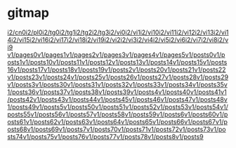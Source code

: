 # gitmap
[i2/cn0](i2/cn0)[i2/pl0](i2/pl0)[i2/tg0](i2/tg0)[i2/tg1](i2/tg1)[i2/tg2](i2/tg2)[i2/tg3](i2/tg3)[i2/vi0](i2/vi0)[i2/vi1](i2/vi1)[i2/vi10](i2/vi10)[i2/vi11](i2/vi11)[i2/vi12](i2/vi12)[i2/vi13](i2/vi13)[i2/vi14](i2/vi14)[i2/vi15](i2/vi15)[i2/vi16](i2/vi16)[i2/vi17](i2/vi17)[i2/vi18](i2/vi18)[i2/vi19](i2/vi19)[i2/vi2](i2/vi2)[i2/vi3](i2/vi3)[i2/vi4](i2/vi4)[i2/vi5](i2/vi5)[i2/vi6](i2/vi6)[i2/vi7](i2/vi7)[i2/vi8](i2/vi8)[i2/vi9](i2/vi9])
[v1/pages0](v1/pages0)[v1/pages1](v1/pages1)[v1/pages2](v1/pages2)[v1/pages3](v1/pages3)[v1/pages4](v1/pages4)[v1/pages5](v1/pages5)[v1/posts0](v1/posts0)[v1/posts1](v1/posts1)[v1/posts10](v1/posts10)[v1/posts11](v1/posts11)[v1/posts12](v1/posts12)[v1/posts13](v1/posts13)[v1/posts14](v1/posts14)[v1/posts15](v1/posts15)[v1/posts16](v1/posts16)[v1/posts17](v1/posts17)[v1/posts18](v1/posts18)[v1/posts19](v1/posts19)[v1/posts2](v1/posts2)[v1/posts20](v1/posts20)[v1/posts21](v1/posts21)[v1/posts22](v1/posts22)[v1/posts23](v1/posts23)[v1/posts24](v1/posts24)[v1/posts25](v1/posts25)[v1/posts26](v1/posts26)[v1/posts27](v1/posts27)[v1/posts28](v1/posts28)[v1/posts29](v1/posts29)[v1/posts3](v1/posts3)[v1/posts30](v1/posts30)[v1/posts31](v1/posts31)[v1/posts32](v1/posts32)[v1/posts33](v1/posts33)[v1/posts34](v1/posts34)[v1/posts35](v1/posts35)[v1/posts36](v1/posts36)[v1/posts37](v1/posts37)[v1/posts38](v1/posts38)[v1/posts39](v1/posts39)[v1/posts4](v1/posts4)[v1/posts40](v1/posts40)[v1/posts41](v1/posts41)[v1/posts42](v1/posts42)[v1/posts43](v1/posts43)[v1/posts44](v1/posts44)[v1/posts45](v1/posts45)[v1/posts46](v1/posts46)[v1/posts47](v1/posts47)[v1/posts48](v1/posts48)[v1/posts49](v1/posts49)[v1/posts5](v1/posts5)[v1/posts50](v1/posts50)[v1/posts51](v1/posts51)[v1/posts52](v1/posts52)[v1/posts53](v1/posts53)[v1/posts54](v1/posts54)[v1/posts55](v1/posts55)[v1/posts56](v1/posts56)[v1/posts57](v1/posts57)[v1/posts58](v1/posts58)[v1/posts59](v1/posts59)[v1/posts6](v1/posts6)[v1/posts60](v1/posts60)[v1/posts61](v1/posts61)[v1/posts62](v1/posts62)[v1/posts63](v1/posts63)[v1/posts64](v1/posts64)[v1/posts65](v1/posts65)[v1/posts66](v1/posts66)[v1/posts67](v1/posts67)[v1/posts68](v1/posts68)[v1/posts69](v1/posts69)[v1/posts7](v1/posts7)[v1/posts70](v1/posts70)[v1/posts71](v1/posts71)[v1/posts72](v1/posts72)[v1/posts73](v1/posts73)[v1/posts74](v1/posts74)[v1/posts75](v1/posts75)[v1/posts76](v1/posts76)[v1/posts77](v1/posts77)[v1/posts78](v1/posts78)[v1/posts8](v1/posts8)[v1/posts9](v1/posts9)

